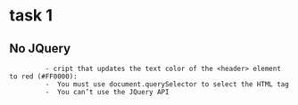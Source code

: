 # task 1
## No JQuery   
             - cript that updates the text color of the <header> element to red (#FF0000):
             -  You must use document.querySelector to select the HTML tag
             -  You can’t use the JQuery API
